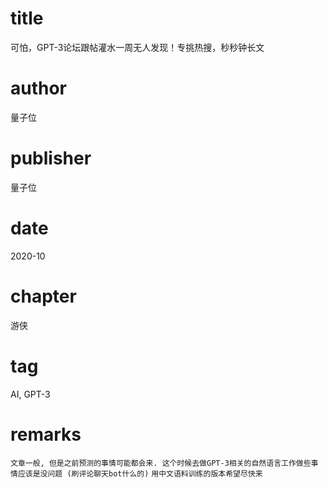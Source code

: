 # title
可怕，GPT-3论坛跟帖灌水一周无人发现！专挑热搜，秒秒钟长文

# author
量子位

# publisher
量子位

# date
2020-10

# chapter
游侠

# tag
AI, GPT-3

# remarks
`文章一般, 但是之前预测的事情可能都会来. 这个时候去做GPT-3相关的自然语言工作做些事情应该是没问题 (刷评论聊天bot什么的)`
`用中文语料训练的版本希望尽快来`
